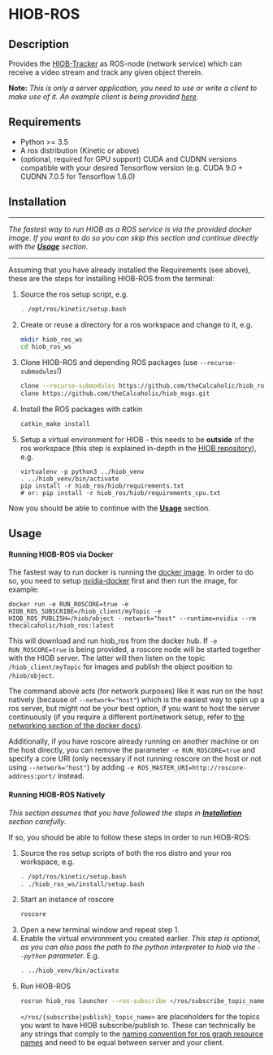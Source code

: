 # HIOB-ROS

## Description

Provides the [HIOB-Tracker](https://github.com/kratenko/HIOB) 
as ROS-node (network service) which can receive a video stream
and track any given object therein.

__Note:__ _This is only a server application, you need to use or write a
client to make use of it. An example client is being provided
[here](https://github.com/theCalcaholic/hiob_example_client)._

## Requirements
- Python >= 3.5
- A ros distribution (Kinetic or above)
- (optional, required for GPU support) CUDA and CUDNN versions 
    compatible with your desired Tensorflow version
    (e.g. CUDA 9.0 + CUDNN 7.0.5 for Tensorflow 1.6.0) 

##  Installation

---------------------
_The fastest way to run HIOB as a ROS service is via the provided docker image.
If you want to do so you can skip this section and continue directly with the [**Usage**](#usage) section._

---------------------

Assuming that you have already installed the Requirements (see above),
these are the steps for installing HIOB-ROS from the terminal:

1. Source the ros setup script, e.g.
    ```sh
    . /opt/ros/kinetic/setup.bash
    ```
2. Create or reuse a directory for a ros workspace and change to it, e.g.
    ```sh
    mkdir hiob_ros_ws
    cd hiob_ros_ws
    ```
3. Clone HIOB-ROS and depending ROS packages (use `--recurse-submodules`!)
    ```sh
    clone --recurse-submodules https://github.com/theCalcaholic/hiob_ros.git
    clone https://github.com/theCalcaholic/hiob_msgs.git
    ```
4. Install the ROS packages with catkin
    ```sh
    catkin_make install
    ```
5. Setup a virtual environment for HIOB - this needs to be
    __outside__ of the ros workspace (this step is explained in-depth in
    the [HIOB repository](https://github.com/kratenko/HIOB/blob/master/README.md)), e.g.
    ```
    virtualenv -p python3 ../hiob_venv
    . ../hiob_venv/bin/activate
    pip install -r hiob_ros/hiob/requirements.txt
    # or: pip install -r hiob_ros/hiob/requirements_cpu.txt
    ```

Now you should be able to continue with the [**Usage**](#Usage) section.

## Usage

#### Running HIOB-ROS via Docker

The fastest way to run docker is running the [docker image](https://hub.docker.com/r/thecalcaholic/hiob_ros/).
In order to do so, you need to setup [nvidia-docker](https://github.com/NVIDIA/nvidia-docker) first and then run the
image, for example:

```
docker run -e RUN_ROSCORE=true -e HIOB_ROS_SUBSCRIBE=/hiob_client/myTopic -e HIOB_ROS_PUBLISH=/hiob/object --network="host" --runtime=nvidia --rm thecalcaholic/hiob_ros:latest
```
This will download and run hiob_ros from the docker hub. If `-e RUN_ROSCORE=true` is being provided, a roscore
node will be started together with the HIOB server. The latter will then listen on the topic `/hiob_client/myTopic`
for images and publish the object position to `/hiob/object`.

The command above acts (for network purposes) like it was run on the host natively (because of `--network="host"`)
which is the easiest way to spin up a ros server, but might not be your best option, if you want to host the server
continuously (if you require a different port/network setup, refer to
[the networking section of the docker docs](https://docs.docker.com/network/)).

Additionally, if you have roscore already running on another machine or on the host directly, you can remove the
parameter `-e RUN_ROSCORE=true` and specify a core URI (only necessary if not running roscore on the host or not using
`--network="host"`) by adding `-e ROS_MASTER_URI=http://roscore-address:port/` instead.  
 

#### Running HIOB-ROS Natively

_This section assumes that you have followed the steps in [**Installation**](#Installation) section carefully._

If so, you should be able to follow these steps in order to run HIOB-ROS:

1. Source the ros setup scripts of both the ros distro and your ros workspace, e.g.
    ```sh
    . /opt/ros/kinetic/setup.bash
    . ./hiob_ros_ws/install/setup.bash
    ```    
2. Start an instance of roscore
    ```sh
    roscore
    ```
3. Open a new terminal window and repeat step 1. 
4. Enable the virtual environment you created earlier. _This step is
    optional, as you can also pass the path to the python interpreter
    to hiob via the `--python` parameter._ E.g.
    ```sh
    . ../hiob_venv/bin/activate
    ```
5. Run HIOB-ROS
    ```sh
    rosrun hiob_ros launcher --ros-subscribe </ros/subscribe_topic_name> --ros-publish </ros/publish_topic_name>
    ```
    `</ros/{subscribe|publish}_topic_name>` are placeholders for the topics you want to have
    HIOB subscribe/publish to. These can technically be any strings that comply to the
    [naming convention for ros graph resource names](https://wiki.ros.org/Names#Valid_Names) and need to be equal
    between server and your client.